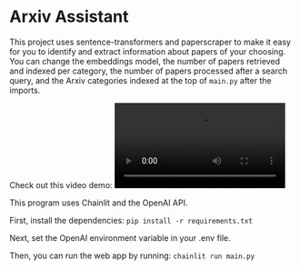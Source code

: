 # Arxiv Assistant

This project uses sentence-transformers and paperscraper to make it easy for you to identify and extract information about papers of your choosing. You can change the embeddings model, the number of papers retrieved and indexed per category, the number of papers processed after a search query, and the Arxiv categories indexed at the top of `main.py` after the imports. 

Check out this video demo:
![](assets/muted_demo.mp4)

This program uses Chainlit and the OpenAI API.

First, install the dependencies:
`pip install -r requirements.txt`

Next, set the OpenAI environment variable in your .env file.

Then, you can run the web app by running: 
`chainlit run main.py`
